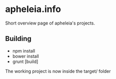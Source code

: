 apheleia.info
=============

Short overview page of apheleia's projects.

## Building
* npm install
* bower install
* grunt [build]

The working project is now inside the target/ folder